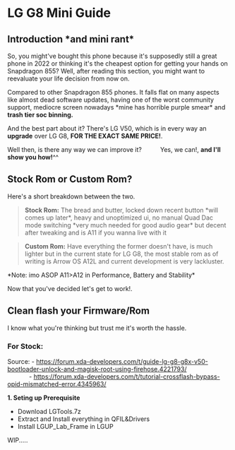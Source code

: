 # LG G8 Mini Guide
## Introduction \*and mini rant\*
So, you might've bought this phone because it's supposedly still a great phone in 2022 or thinking it's the cheapest option for getting your hands on Snapdragon 855? Well, after reading this section, you might want to reevaluate your life decision from now on.

Compared to other Snapdragon 855 phones. It falls flat on many aspects like almost dead software updates, having one of the worst community support, mediocre screen nowadays \*mine has horrible purple smear\* and **trash tier soc binning.**

And the best part about it? There's LG V50, which is in every way an **upgrade** over LG G8, **FOR THE EXACT SAME PRICE!**.

Well then, is there any way we can improve it?&emsp;&emsp;&emsp;Yes, we can!, **and I'll show you how!**^^
## Stock Rom or Custom Rom?
Here's a short breakdown between the two.

>**Stock Rom:** The bread and butter, locked down recent button \*will comes up later\*, heavy and unoptimized ui, no manual Quad Dac mode switching \*very much needed for good audio gear\* but decent after tweaking and is A11 if you wanna live with it

>**Custom Rom:** Have everything the former doesn't have, is much lighter but in the current state for LG G8, the most stable rom as of writing is Arrow OS A12L and current development is very lackluster.

\*Note: imo ASOP A11>A12 in Performance, Battery and Stability\*

Now that you've decided let's get to work!.

## Clean flash your Firmware/Rom
I know what you're thinking but trust me it's worth the hassle.

### For Stock:
Source: - https://forum.xda-developers.com/t/guide-lg-g8-g8x-v50-bootloader-unlock-and-magisk-root-using-firehose.4221793/<br />
&emsp;&emsp;&emsp;&ensp;- https://forum.xda-developers.com/t/tutorial-crossflash-bypass-opid-mismatched-error.4345963/

**1. Seting up Prerequisite**
  - Download LGTools.7z
  - Extract and Install everything in QFIL&Drivers
  - Install LGUP_Lab_Frame in LGUP
  
WIP.....
